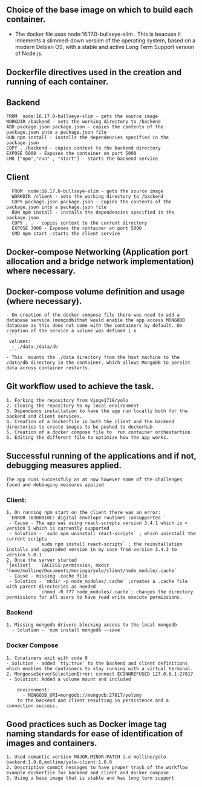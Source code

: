 
  ## Choice of the base image on which to build each container.
  - The docker file uses node:16.17.0-bullseye-slim . This is beacuse it imlements a  slimmed-down version of the operating system, based on a modern Debian OS, with a stable and active Long Term Support version of Node.js.
   ## Dockerfile directives used in the creation and running of each container.
  ## Backend
  ```
  FROM  node:16.17.0-bullseye-slim - gets the source image 
  WORKDIR /backend - sets the working directory to /backend
  ADD package.json package.json - copies the contents of the package.json into a package.json file
  RUN npm install - installs the dependencies specified in the package.json
  COPY . /backend - copies context to the backend directory
  EXPOSE 5000 - Exposes the container on port 5000
  CMD ["npm","run" , "start"] - starts the backend service
  ```

  ## Client
  ```
    FROM  node:16.17.0-bullseye-slim - gets the source image 
    WORKDIR /client - sets the working directory to /backend
    COPY package.json package.json - copies the contents of the package.json into a package.json file
    RUN npm install - installs the dependencies specified in the package.json
    COPY . . - copies context to the current directory
    EXPOSE 3000 - Exposes the container on port 5000
    CMD npm start -starts the client service
  ```
  ##  Docker-compose Networking (Application port allocation and a bridge network implementation) where necessary.
    
  ##  Docker-compose volume definition and usage (where necessary).
    - On creation of the docker compose file there was need to add a database service (mongodb)that would enable the app access MONGODB database as this does not come with the containers by default. On creation of the service a volume was defined i.e
     ```
     volumes:
      - ./data:/data/db 
     ```
    - This  mounts the ./data directory from the host machine to the /data/db directory in the container, which allows MongoDB to persist data across container restarts.

  ## Git workflow used to achieve the task.
    1. Forking the repository from Vinge1718/yolo
    2. Cloning the repository to my local environment
    3. Dependency installation to have the app run locally both for the backend and client services.
    4. Creation of a Dockerfile in both the client and the backend directories to create images to be pushed to dockerhub
    5. Creation of a docker compose file to  run container orchestartion
    6. Editing the different file to optimize how the app works.

  ## Successful running of the applications and if not, debugging measures applied.
    The app runs successfuly as at now however some of the challenges  faced and debbuging measures applied
  ### Client:
    1. On running npm start on the client there was an error:
     `ERROR :0308010C: digital envelope routines :unsupported `
     - Cause - The app was using react-screpts version 3.4.1 which is < version 5 which is currently supported
     - Solution - `sudo npm uninstall react-scripts` ; which uninstall the current scripts
                `sudo npm install react-scripts` ; the reinstallation installs and upgaraded version in my case from version 3.4.3 to version 5.0.1  
    2. Once the server started
    `[eslint]    EACCESS:permission, mkdir 'home/molline/Documents/moringa/yolo/client/node_module/.cache`
     - Cause - missing .cache file
     - Solution - `mkdir -p node_modules/.cache` ;creates a .cache file with parent directories as needed
                `chmod -R 777 node_modules/.cache`; changes the directory permissions for all users to have read write execute permissions.
  ### Backend  
    1. Missing mongodb drivers blocking access to the local mongodb
      - Solution - `npm install mongodb --save` 

  ### Docker Compose
    1. Conatiners exit with code 0 
    - Solution - added `tty:true` to the backend and client definitions which enables the containers to stay running with a virtual terminal.
    2. MongooseServerSelectionError: connect ECONNREFUSED 127.0.0.1:27017 
     - Solution: Added a volume mount and included 
  ```
      environment:
        - MONGODB_URI=mongodb://mongodb:27017/yolomy
      to the backend and client resulting in persistence and a connection success.
  ```

   ## Good practices such as Docker image tag naming standards for ease of identification of images and containers.
    1. Used semantic version MAJOR.MINOR.PATCH i.e molline/yolo-backend:1.0.0,molline/yolo-client:1.0.0
    2. Descriptive commit nessages to have proper track of the workflow example dockerfile for backend and client and docker compose
    3. Using a base image that is stable and has long term support 
